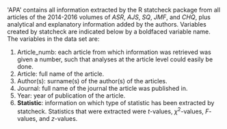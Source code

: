 'APA' contains all information extracted by the R statcheck package from all articles of the 2014-2016 volumes of *ASR*, *AJS*, *SQ*, *JMF*, and *CHQ*, plus analytical and explanatory information added by the authors. Variables created by statcheck are indicated below by a boldfaced variable name. The variables in the data set are:

1. Article_numb: each article from which information was retrieved was given a number, such that analyses at the article level could easily be done.
2. Article: full name of the article.
3. Author(s): surname(s) of the author(s) of the articles.
4. Journal: full name of the journal the article was published in.
5. Year: year of publication of the article.
6. **Statistic**: information on which type of statistic has been extracted by statcheck. Statistics that were extracted were *t*-values, $\chi^2$-values, *F*-values, and *z*-values. 

